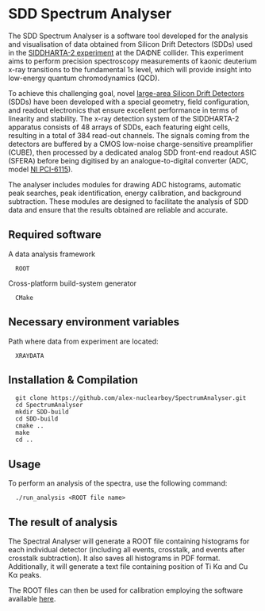 # SDD Spectrum Analyser

The SDD Spectrum Analyser is a software tool developed for the analysis and visualisation of data obtained from Silicon Drift Detectors (SDDs) used in the <a href="https://iopscience.iop.org/article/10.1088/1402-4896/ac7fc0">SIDDHARTA-2 experiment</a> at the DAΦNE collider. This experiment aims to perform precision spectroscopy measurements of kaonic deuterium x-ray transitions to the fundamental 1s level, which will provide insight into low-energy quantum chromodynamics (QCD).

To achieve this challenging goal, novel <a href="https://iopscience.iop.org/article/10.1088/1361-6501/ac777a/meta">large-area Silicon Drift Detectors</a> (SDDs) have been developed with a special geometry, field configuration, and readout electronics that ensure excellent performance in terms of linearity and stability. The x-ray detection system of the SIDDHARTA-2 apparatus consists of 48 arrays of SDDs, each featuring eight cells, resulting in a total of 384 read-out channels. The signals coming from the detectors are buffered by a CMOS low-noise charge-sensitive preamplifier (CUBE), then processed by a dedicated analog SDD front-end readout ASIC (SFERA) before being digitised by an analogue-to-digital converter (ADC, model <a href="https://www.ni.com/it-it/support/model.pci-6115.html">NI PCI-6115</a>).

The analyser includes modules for drawing ADC histograms, automatic peak searches, peak identification, energy calibration, and background subtraction. These modules are designed to facilitate the analysis of SDD data and ensure that the results obtained are reliable and accurate.

## Required software

A data analysis framework

      ROOT 

Cross-platform build-system generator

      CMake

## Necessary environment variables

Path where data from experiment are located:

      XRAYDATA

## Installation & Compilation

      git clone https://github.com/alex-nuclearboy/SpectrumAnalyser.git
      cd SpectrumAnalyser
      mkdir SDD-build
      cd SDD-build
      cmake ..
      make
      cd ..

## Usage

To perform an analysis of the spectra, use the following command:

      ./run_analysis <ROOT file name>

## The result of analysis

The Spectral Analyser will generate a ROOT file containing histograms for each individual detector (including all events, crosstalk, and events after crosstalk subtraction). 
It also saves all histograms in PDF format. Additionally, it will generate a text file containing position of Ti Kα and Cu Kα peaks.

The ROOT files can then be used for calibration employing the software available <a href="https://github.com/alex-nuclearboy/SDDCalibration">here</a>.
